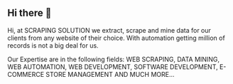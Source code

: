 ## Hi there 👋

Hi, at SCRAPING SOLUTION we extract, scrape and mine data for our clients from any website of their choice. With automation getting million of records is not a big deal for us.

Our Expertise are in the following fields: WEB SCRAPING, DATA MINING, WEB AUTOMATION, WEB DEVELOPMENT, SOFTWARE DEVELOPMENT, E-COMMERCE STORE MANAGEMENT AND MUCH MORE...
